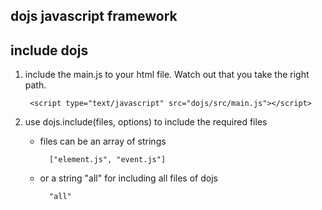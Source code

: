 dojs javascript framework
-------------------------

## include dojs ##

1. include the main.js to your html file. Watch out that you take the right path.
	
		<script type="text/javascript" src="dojs/src/main.js"></script>

2. use dojs.include(files, options) to include the required files
	* files can be an array of strings

			["element.js", "event.js"]

	* or a string "all" for including all files of dojs

			"all"


